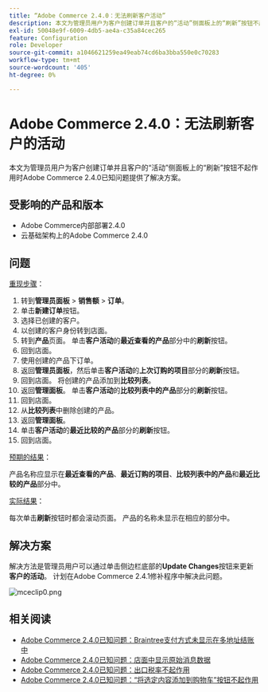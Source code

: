 ```yaml
---
title: “Adobe Commerce 2.4.0：无法刷新客户活动”
description: 本文为管理员用户为客户创建订单并且客户的“活动”侧面板上的“刷新”按钮不起作用时Adobe Commerce 2.4.0已知问题提供了解决方案。
exl-id: 50048e9f-6009-4db5-ae4a-c35a84cec265
feature: Configuration
role: Developer
source-git-commit: a1046621259ea49eab74cd6ba3bba550e0c70283
workflow-type: tm+mt
source-wordcount: '405'
ht-degree: 0%

---
```


# Adobe Commerce 2.4.0：无法刷新客户的活动

本文为管理员用户为客户创建订单并且客户的“活动”侧面板上的“刷新”按钮不起作用时Adobe Commerce 2.4.0已知问题提供了解决方案。

## 受影响的产品和版本

* Adobe Commerce内部部署2.4.0
* 云基础架构上的Adobe Commerce 2.4.0

## 问题

<u>重现步骤</u>：

1. 转到&#x200B;**管理员面板** > **销售额** > **订单**。
1. 单击&#x200B;**新建订单**&#x200B;按钮。
1. 选择已创建的客户。
1. 以创建的客户身份转到店面。
1. 转到&#x200B;**产品**&#x200B;页面。 单击&#x200B;**客户活动**&#x200B;的&#x200B;**最近查看的产品**&#x200B;部分中的&#x200B;**刷新**&#x200B;按钮。
1. 回到店面。
1. 使用创建的产品下订单。
1. 返回&#x200B;**管理员面板**，然后单击&#x200B;**客户活动**&#x200B;的&#x200B;**上次订购的项目**&#x200B;部分的&#x200B;**刷新**&#x200B;按钮。
1. 回到店面。 将创建的产品添加到&#x200B;**比较列表**。
1. 返回&#x200B;**管理面板**。 单击&#x200B;**客户活动**&#x200B;的&#x200B;**比较列表中的产品**&#x200B;部分的&#x200B;**刷新**&#x200B;按钮。
1. 回到店面。
1. 从&#x200B;**比较列表**&#x200B;中删除创建的产品。
1. 返回&#x200B;**管理面板**。
1. 单击&#x200B;**客户活动**&#x200B;的&#x200B;**最近比较的产品**&#x200B;部分的&#x200B;**刷新**&#x200B;按钮。
1. 回到店面。

<u>预期的结果</u>：

产品名称应显示在&#x200B;**最近查看的产品**、**最近订购的项目**、**比较列表中的产品**&#x200B;和&#x200B;**最近比较的产品**&#x200B;部分中。

<u>实际结果</u>：

每次单击&#x200B;**刷新**&#x200B;按钮时都会滚动页面。 产品的名称未显示在相应的部分中。

## 解决方案

解决方法是管理员用户可以通过单击侧边栏底部的&#x200B;**Update Changes**&#x200B;按钮来更新&#x200B;**客户的活动**。 计划在Adobe Commerce 2.4.1修补程序中解决此问题。

![mceclip0.png](assets/mceclip0.png)

## 相关阅读

* [Adobe Commerce 2.4.0已知问题：Braintree支付方式未显示在多地址结账中](/help/troubleshooting/payments/magento-2-4-0-braintree-not-in-multiple-addresses-checkout.md)
* [Adobe Commerce 2.4.0已知问题：店面中显示原始消息数据](/help/troubleshooting/storefront/magento-2-4-0-issue-storefront-raw-message-data-display.md)
* [Adobe Commerce 2.4.0已知问题：出口税率不起作用](/help/troubleshooting/miscellaneous/magento-2-4-0-known-issue-export-tax-rates-does-not-work.md)
* [Adobe Commerce 2.4.0已知问题：“将选定内容添加到购物车”按钮不起作用](/help/troubleshooting/miscellaneous/magento-2-4-0-add-selections-to-my-cart-does-not-work.md)
